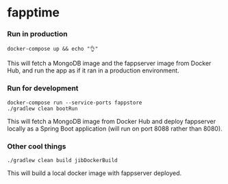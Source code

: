 # fapptime

### Run in production
```shell script
docker-compose up && echo "👌"
```
This will fetch a MongoDB image and the fappserver image from Docker Hub, and run the app as if it ran in a production environment.

### Run for development
```shell script
docker-compose run --service-ports fappstore
./gradlew clean bootRun
```
This will fetch a MongoDB image from Docker Hub and deploy fappserver locally as a Spring Boot application (will run on port 8088 rather than 8080).

### Other cool things
```shell script
./gradlew clean build jibDockerBuild
```
This will build a local docker image with fappserver deployed.
